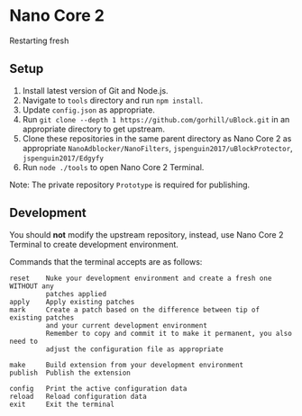 # Nano Core 2

Restarting fresh

## Setup

1. Install latest version of Git and Node.js.
2. Navigate to `tools` directory and run `npm install`.
3. Update `config.json` as appropriate.
4. Run `git clone --depth 1 https://github.com/gorhill/uBlock.git` in an
   appropriate directory to get upstream.
5. Clone these repositories in the same parent directory as Nano Core 2 as
   appropriate `NanoAdblocker/NanoFilters`, `jspenguin2017/uBlockProtector`,
   `jspenguin2017/Edgyfy`
6. Run `node ./tools` to open Nano Core 2 Terminal.

Note: The private repository `Prototype` is required for publishing.

## Development

You should **not** modify the upstream repository, instead, use Nano Core 2
Terminal to create development environment.

Commands that the terminal accepts are as follows:

```
reset    Nuke your development environment and create a fresh one WITHOUT any
         patches applied
apply    Apply existing patches
mark     Create a patch based on the difference between tip of existing patches
         and your current development environment
         Remember to copy and commit it to make it permanent, you also need to
         adjust the configuration file as appropriate

make     Build extension from your development environment
publish  Publish the extension

config   Print the active configuration data
reload   Reload configuration data
exit     Exit the terminal
```
